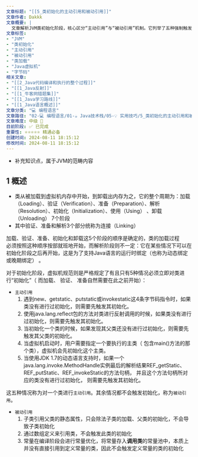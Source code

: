 ```yaml
---
文章标题: "[[5_类初始化的主动引用和被动引用]]" 
文章作者: Dakkk
文章概要: |
  文章解析JVM类初始化阶段，核心区分“主动引用”与“被动引用”机制。它列举了五种强制触发类初始化的主动引用场景（如new指令、反射），以及子类引用父类静态属性、数组定义等不会触发初始化的被动引用情况，有助于深入理解JVM类加载行为。
文章标签:
- "JVM"
- "类初始化"
- "主动引用"
- "被动引用"
- "类加载"
- "Java虚拟机"
- "字节码"
相关文章:
- "[[2_Java代码编译和执行的整个过程]]"
- "[[1_Java反射]]"
- "[[1_牛客网错题集]]"
- "[[1_Java学习路线]]"
- "[[1_Java语言概述]]"
文章分类: "💻 编程语言"
文章路径: "02-💻 编程语言/01-☕ Java技术栈/05-💡 实用技巧/5_类初始化的主动引用和被动引用.md"
文章难度: 中级 🌳
目前阶段: ✅ 已完成
重要性: ⭐⭐⭐⭐⭐ 精通必备
创建时间: 2024-08-11 18:15:12
修改时间: 2024-08-11 18:15:12
---
```



- 补充知识点，属于JVM的范畴内容

## 1 概述

- 类从被加载到虚拟机内存中开始，到卸载出内存为之，它的整个周期为：加载（Loading）、验证（Verification）、准备（Preparation）、解析（Resolution）、初始化（Initialization）、使用（Using） 、卸载（Unloading） 7个阶段
- 其中验证、准备和解析3个部分统称为连接（Linking）


加载、验证、准备、初始化和卸载这5个阶段的顺序是确定的，类的加载过程  
必须按照这种顺序按部就班地开始，而解析阶段则不一定：它在某些情况下可以在初始化阶段之后再开始，这是为了支持Java语言的运行时绑定（也称为动态绑定或晚期绑定） 。

对于初始化阶段，虚拟机规范则是严格规定了有且只有5种情况必须立即对类进行“初始化”（ 而加载、 验证、 准备自然需要在此之前开始）：


- `主动引用`
	1.  遇到new、getstatic、putstatic或invokestatic这4条字节码指令时，如果类没有进行过初始化，则需要先触发其初始化。
	2.  使用java.lang.reflect包的方法对类进行反射调用的时候，如果类没有进行过初始化，则需要先触发其初始化。
	3.  当初始化一个类的时候，如果发现其父类还没有进行过初始化，则需要先触发其父类的初始化。
	4.  当虚拟机启动时，用户需要指定一个要执行的主类（ 包含main()方法的那个类），虚拟机会先初始化这个主类。
	5.  当使用JDK 1.7的动态语言支持时，如果一个java.lang.invoke.MethodHandle实例最后的解析结果REF_getStatic、REF_putStatic、REF_invokeStatic的方法句柄， 并且这个方法句柄所对应的类没有进行过初始化， 则需要先触发其初始化。

这五种情况称为对一个类进行`主动引用`。其余情况都不会触发初始化，称为`被动引用`。

  - `被动引用`
	1. 子类引用父类的静态属性，只会除法子类的加载、父类的初始化，不会导致子类初始化
	2. 通过数组定义来引用类，不会触发此类的初始化
	3. 常量在编译阶段会进行常量优化，将常量存入**调用类**的常量池中，本质上并没有直接引用到定义常量的类，因此不会触发定义常量的类的初始化